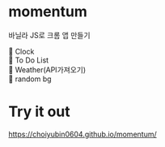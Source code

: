# momentum
바닐라 JS로 크롬 앱 만들기

🙂 Clock </br>
🙂 To Do List </br>
🙂 Weather(API가져오기) </br>
🙂 random bg </br>

# Try it out
https://choiyubin0604.github.io/momentum/
